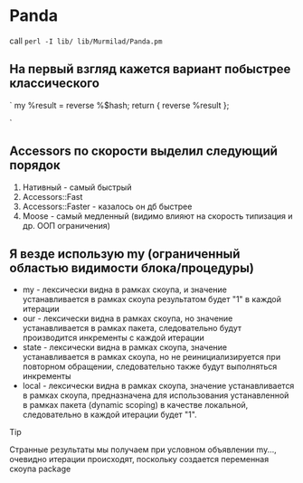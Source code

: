 # Panda

call
`perl -I lib/ lib/Murmilad/Panda.pm`

## На первый взгляд кажется вариант побыстрее классического

`
my %result = reverse %$hash;
return { reverse %result };

`

## Accessors по скорости выделил следующий порядок

1. Нативный - самый быстрый
1. Accessors::Fast
1. Accessors::Faster - казалось он дб быстрее
1. Moose - самый медленный (видимо влияют на скорость типизация и др. ООП ограничения)

## Я везде использую my (ограниченный областью видимости блока/процедуры)

- my - лексически видна в рамках скоупа, и значение устанавливается в рамках скоупа результатом будет "1" в каждой итерации
- our - лексически видна в рамках скоупа, но значение устанавливается в рамках пакета, следовательно будут производится инкременты с каждой итерации
- state - лексически видна в рамках скоупа, значение устанавливается в рамках скоупа, но не реинициализируется при повторном обращении, следовательно также будут выполняться инкременты
- local - лексически видна в рамках скоупа, значение устанавливается в рамках скоупа, предназначена для использования устанавленной в рамках пакета (dynamic scoping) в качестве локальной, следовательно в каждой итерации будет "1".

> [!TIP]
> Странные результаты мы получаем при условном объявлении my..., очевидно итерации происходят, поскольку создается переменная скоупа package
